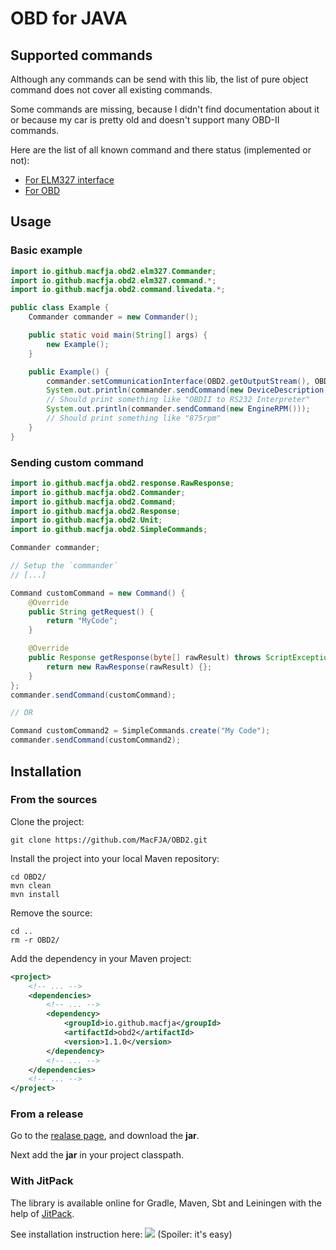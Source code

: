 # OBD for JAVA

## Supported commands

Although any commands can be send with this lib, the list of pure object command does not cover all existing commands.

Some commands are missing, because I didn't find documentation about it or because my car is pretty old and doesn't support many OBD-II commands.

Here are the list of all known command and there status (implemented or not):

 - [For ELM327 interface](src/main/java/io/github/macfja/obd2/elm327/command/Commands.md)
 - [For OBD](src/main/java/io/github/macfja/obd2/command/Commands.md)

## Usage

### Basic example

```java
import io.github.macfja.obd2.elm327.Commander;
import io.github.macfja.obd2.elm327.command.*;
import io.github.macfja.obd2.command.livedata.*;

public class Example {
    Commander commander = new Commander();

    public static void main(String[] args) {
        new Example();
    }

    public Example() {
        commander.setCommunicationInterface(OBD2.getOutputStream(), OBD2.getInputStream());
        System.out.println(commander.sendCommand(new DeviceDescription()));
        // Should print something like "OBDII to RS232 Interpreter"
        System.out.println(commander.sendCommand(new EngineRPM()));
        // Should print something like "875rpm"
    }
}
```

### Sending custom command

```java
import io.github.macfja.obd2.response.RawResponse;
import io.github.macfja.obd2.Commander;
import io.github.macfja.obd2.Command;
import io.github.macfja.obd2.Response;
import io.github.macfja.obd2.Unit;
import io.github.macfja.obd2.SimpleCommands;

Commander commander;

// Setup the `commander`
// [...]

Command customCommand = new Command() {
    @Override
    public String getRequest() {
        return "MyCode";
    }

    @Override
    public Response getResponse(byte[] rawResult) throws ScriptException {
        return new RawResponse(rawResult) {};
    }
};
commander.sendCommand(customCommand);

// OR

Command customCommand2 = SimpleCommands.create("My Code");
commander.sendCommand(customCommand2);
```

## Installation<a id="installation"></a>

### From the sources

Clone the project:
```
git clone https://github.com/MacFJA/OBD2.git
```
Install the project into your local Maven repository:
```
cd OBD2/
mvn clean
mvn install
```
Remove the source:
```
cd ..
rm -r OBD2/
```
Add the dependency in your Maven project:
```xml
<project>
    <!-- ... -->
    <dependencies>
        <!-- ... -->
        <dependency>
            <groupId>io.github.macfja</groupId>
            <artifactId>obd2</artifactId>
            <version>1.1.0</version>
        </dependency>
        <!-- ... -->
    </dependencies>
    <!-- ... -->
</project>
```

### From a release

Go to the [realase page](https://github.com/MacFJA/OBD2/releases), and download the **jar**.

Next add the **jar** in your project classpath.

### With JitPack

The library is available online for Gradle, Maven, Sbt and Leiningen with the help of [JitPack](https://jitpack.io/).

See installation instruction here: [![](https://jitpack.io/v/MacFJA/OBD2.svg)](https://jitpack.io/#MacFJA/OBD2) (Spoiler: it's easy)

